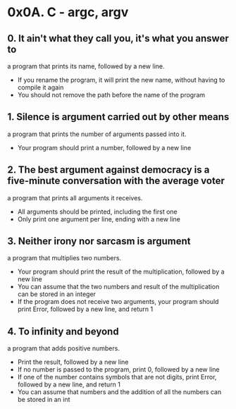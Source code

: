# 0x0A. C - argc, argv
## 0. It ain't what they call you, it's what you answer to
a program that prints its name, followed by a new line.
* If you rename the program, it will print the new name, without having to compile it again
* You should not remove the path before the name of the program
## 1. Silence is argument carried out by other means
a program that prints the number of arguments passed into it.
* Your program should print a number, followed by a new line
## 2. The best argument against democracy is a five-minute conversation with the average voter
a program that prints all arguments it receives.
* All arguments should be printed, including the first one
* Only print one argument per line, ending with a new line
## 3. Neither irony nor sarcasm is argument
a program that multiplies two numbers.
* Your program should print the result of the multiplication, followed by a new line
* You can assume that the two numbers and result of the multiplication can be stored in an integer
* If the program does not receive two arguments, your program should print Error, followed by a new line, and return 1
## 4. To infinity and beyond
a program that adds positive numbers.
* Print the result, followed by a new line
* If no number is passed to the program, print 0, followed by a new line
* If one of the number contains symbols that are not digits, print Error, followed by a new line, and return 1
* You can assume that numbers and the addition of all the numbers can be stored in an int
